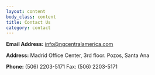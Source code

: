 ```yaml
---
layout: content
body_class: content
title: Contact Us
category: contact
---
```

__Email Address:__
info@ngcentralamerica.com

__Address:__
Madrid Office Center, 3rd floor. Pozos, Santa Ana

__Phone:__
(506) 2203-5171
Fax:
(506) 2203-5171
